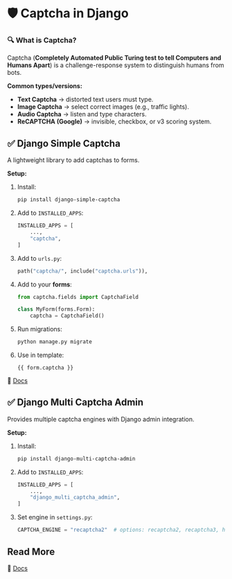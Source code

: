 # 🛡️ Captcha in Django

### 🔍 What is Captcha?

Captcha (**Completely Automated Public Turing test to tell Computers and Humans Apart**) is a challenge-response system to distinguish humans from bots.

**Common types/versions:**

* **Text Captcha** → distorted text users must type.
* **Image Captcha** → select correct images (e.g., traffic lights).
* **Audio Captcha** → listen and type characters.
* **ReCAPTCHA (Google)** → invisible, checkbox, or v3 scoring system.


## ✅ Django Simple Captcha

A lightweight library to add captchas to forms.

**Setup:**

1. Install:

   ```bash
   pip install django-simple-captcha
   ```
2. Add to `INSTALLED_APPS`:

   ```python
   INSTALLED_APPS = [
       ...,
       "captcha",
   ]
   ```
3. Add to `urls.py`:

   ```python
   path("captcha/", include("captcha.urls")),
   ```
4. Add to your **forms**:

   ```python
   from captcha.fields import CaptchaField

   class MyForm(forms.Form):
       captcha = CaptchaField()
   ```
5. Run migrations:

   ```bash
   python manage.py migrate
   ```
6. Use in template:

   ```django
   {{ form.captcha }}
   ```

📖 [Docs](https://django-simple-captcha.readthedocs.io/en/latest/usage.html)


## ✅ Django Multi Captcha Admin

Provides multiple captcha engines with Django admin integration.

**Setup:**

1. Install:

   ```bash
   pip install django-multi-captcha-admin
   ```
2. Add to `INSTALLED_APPS`:

   ```python
   INSTALLED_APPS = [
       ...,
       "django_multi_captcha_admin",
   ]
   ```
3. Set engine in `settings.py`:

   ```python
   CAPTCHA_ENGINE = "recaptcha2"  # options: recaptcha2, recaptcha3, hcaptcha, turnstile
   ```

## Read More
📖 [Docs](https://github.com/a-roomana/django-multi-captcha-admin)
